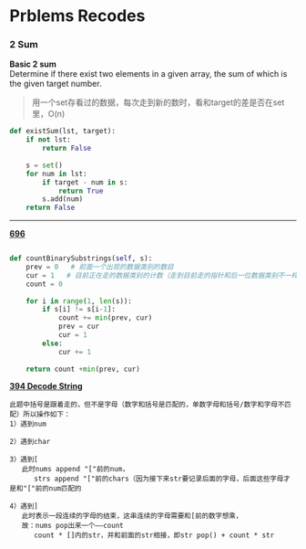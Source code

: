 # Prblems Recodes

### 2 Sum
**Basic 2 sum**  
Determine if there exist two elements in a given array, the sum of which is the given target number.
> 用一个set存看过的数据，每次走到新的数时，看和target的差是否在set里，O(n)
```python
def existSum(lst, target):
    if not lst:
        return False
        
    s = set()
    for num in lst:
        if target - num in s:
            return True
        s.add(num)
    return False

```
****

**[696](https://leetcode.com/problems/count-binary-substrings/)**
```python

def countBinarySubstrings(self, s):
    prev = 0   # 前面一个出现的数据类别的数目
    cur = 1   # 目前正在走的数据类别的计数（走到目前走的指针和后一位数据类别不一样时停止计数，得到此数据种类的数目）
    count = 0
        
    for i in range(1, len(s)):
        if s[i] != s[i-1]:
            count += min(prev, cur)
            prev = cur
            cur = 1
        else:
            cur += 1
                
    return count +min(prev, cur)

```

**[394 Decode String](https://leetcode.com/problems/decode-string/)**
```
此题中括号是跟着走的，但不是字母（数字和括号是匹配的，单数字母和括号/数字和字母不匹配）所以操作如下：
1）遇到num

2）遇到char

3）遇到[
   此时nums append "["前的num，
      strs append "["前的chars（因为接下来str要记录后面的字母，后面这些字母才是和"["前的num匹配的

4）遇到]
   此时表示一段连续的字母的结束，这串连续的字母需要和[前的数字想乘，
   故：nums pop出来一个——count
      count * []内的str，并和前面的str相接，即str pop() + count * str
```

```python

```
